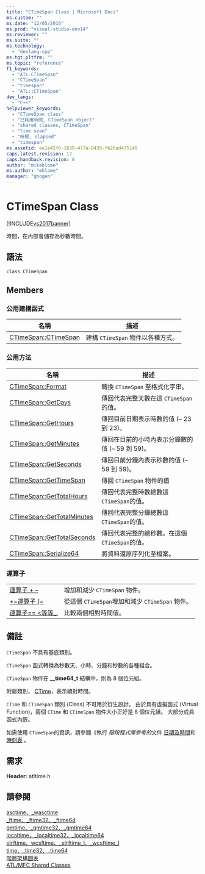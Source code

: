```yaml
---
title: "CTimeSpan Class | Microsoft Docs"
ms.custom: ""
ms.date: "12/05/2016"
ms.prod: "visual-studio-dev14"
ms.reviewer: ""
ms.suite: ""
ms.technology: 
  - "devlang-cpp"
ms.tgt_pltfrm: ""
ms.topic: "reference"
f1_keywords: 
  - "ATL.CTimeSpan"
  - "CTimeSpan"
  - "timespan"
  - "ATL::CTimeSpan"
dev_langs: 
  - "C++"
helpviewer_keywords: 
  - "CTimeSpan class"
  - "已耗用時間, CTimeSpan object"
  - "shared classes, CTimeSpan"
  - "time span"
  - "時間, elapsed"
  - "timespan"
ms.assetid: ee1e42f6-1839-477a-8435-fb26ad475140
caps.latest.revision: 17
caps.handback.revision: 8
author: "mikeblome"
ms.author: "mblome"
manager: "ghogen"
---
```

# CTimeSpan Class
[!INCLUDE[vs2017banner](../../assembler/inline/includes/vs2017banner.md)]

時間，在內部會儲存為秒數時間。  
  
## 語法  
  
```  
class CTimeSpan  
```  
  
## Members  
  
### 公用建構函式  
  
|名稱|描述|  
|--------|--------|  
|[CTimeSpan::CTimeSpan](../Topic/CTimeSpan::CTimeSpan.md)|建構 `CTimeSpan` 物件以各種方式。|  
  
### 公用方法  
  
|名稱|描述|  
|--------|--------|  
|[CTimeSpan::Format](../Topic/CTimeSpan::Format.md)|轉換 `CTimeSpan` 至格式化字串。|  
|[CTimeSpan::GetDays](../Topic/CTimeSpan::GetDays.md)|傳回代表完整天數在這 `CTimeSpan`的值。|  
|[CTimeSpan::GetHours](../Topic/CTimeSpan::GetHours.md)|傳回目前日期表示時數的值 \(– 23 到 23\)。|  
|[CTimeSpan::GetMinutes](../Topic/CTimeSpan::GetMinutes.md)|傳回在目前的小時內表示分鐘數的值 \(– 59 到 59\)。|  
|[CTimeSpan::GetSeconds](../Topic/CTimeSpan::GetSeconds.md)|傳回目前分鐘內表示秒數的值 \(– 59 到 59\)。|  
|[CTimeSpan::GetTimeSpan](../Topic/CTimeSpan::GetTimeSpan.md)|傳回 `CTimeSpan` 物件的值|  
|[CTimeSpan::GetTotalHours](../Topic/CTimeSpan::GetTotalHours.md)|傳回代表完整時數總數這 `CTimeSpan`的值。|  
|[CTimeSpan::GetTotalMinutes](../Topic/CTimeSpan::GetTotalMinutes.md)|傳回代表完整分鐘總數這 `CTimeSpan`的值。|  
|[CTimeSpan::GetTotalSeconds](../Topic/CTimeSpan::GetTotalSeconds.md)|傳回代表完整的總秒數。在這個 `CTimeSpan`的值。|  
|[CTimeSpan::Serialize64](../Topic/CTimeSpan::Serialize64.md)|將資料還原序列化至檔案。|  
  
### 運算子  
  
|||  
|-|-|  
|[運算子 \+ –](../Topic/CTimeSpan::operator%20+,%20-.md)|增加和減少 `CTimeSpan` 物件。|  
|[\+\=運算子 \(\=](../Topic/CTimeSpan::operator%20+=,%20-=.md)|從這個 `CTimeSpan`增加和減少 `CTimeSpan` 物件。|  
|[運算子\=\= \<等等\_.](../Topic/CTimeSpan%20Comparison%20Operators.md)|比較兩個相對時間值。|  
  
## 備註  
 `CTimeSpan` 不具有基底類別。  
  
 `CTimeSpan` 函式轉換為秒數天、小時、分鐘和秒數的各種組合。  
  
 `CTimeSpan` 物件在 **\_\_time64\_t** 結構中，則為 8 個位元組。  
  
 附屬類別， [CTime](../../atl-mfc-shared/reference/ctime-class.md)，表示絕對時間。  
  
 `CTime` 和 `CTimeSpan` 類別 \(Class\) 不可用於衍生設計。  由於具有虛擬函式 \(Virtual Function\)，兩個 `CTime` 和 `CTimeSpan` 物件大小正好是 8 個位元組。  大部分成員函式內嵌。  
  
 如需使用 `CTimeSpan`的資訊，請參閱《執行 *階段程式庫參考的*文件 [日期及時間](../../atl-mfc-shared/date-and-time.md)和 [時刻表](../../c-runtime-library/time-management.md) 。  
  
## 需求  
 **Header:** atltime.h  
  
## 請參閱  
 [asctime、\_wasctime](../../c-runtime-library/reference/asctime-wasctime.md)   
 [\_ftime、\_ftime32、\_ftime64](../../c-runtime-library/reference/ftime-ftime32-ftime64.md)   
 [gmtime、\_gmtime32、\_gmtime64](../../c-runtime-library/reference/gmtime-gmtime32-gmtime64.md)   
 [localtime，\_localtime32，\_localtime64](../../c-runtime-library/reference/localtime-localtime32-localtime64.md)   
 [strftime、wcsftime、\_strftime\_l、\_wcsftime\_l](../../c-runtime-library/reference/strftime-wcsftime-strftime-l-wcsftime-l.md)   
 [time、\_time32、\_time64](../../c-runtime-library/reference/time-time32-time64.md)   
 [階層架構圖表](../../mfc/hierarchy-chart.md)   
 [ATL\/MFC Shared Classes](../../atl-mfc-shared/atl-mfc-shared-classes.md)